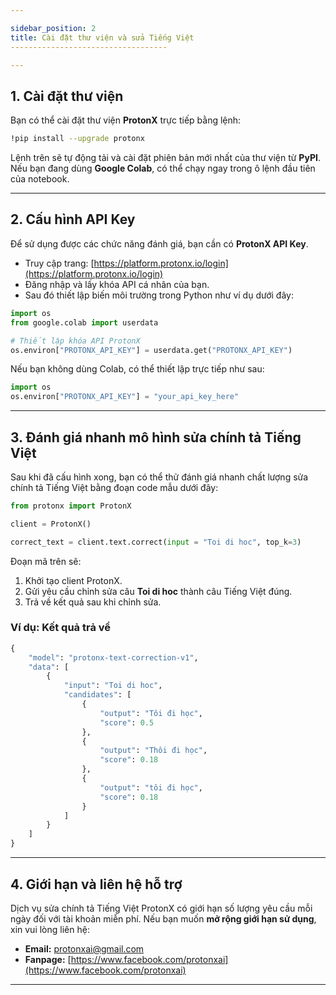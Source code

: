 ```yaml
---

sidebar_position: 2
title: Cài đặt thư viện và sửa Tiếng Việt
-----------------------------------

---
```


## 1. Cài đặt thư viện

Bạn có thể cài đặt thư viện **ProtonX** trực tiếp bằng lệnh:

```bash
!pip install --upgrade protonx
```

Lệnh trên sẽ tự động tải và cài đặt phiên bản mới nhất của thư viện từ **PyPI**.
Nếu bạn đang dùng **Google Colab**, có thể chạy ngay trong ô lệnh đầu tiên của notebook.

---

## 2. Cấu hình API Key

Để sử dụng được các chức năng đánh giá, bạn cần có **ProtonX API Key**.

* Truy cập trang: [https://platform.protonx.io/login](https://platform.protonx.io/login)
* Đăng nhập và lấy khóa API cá nhân của bạn.
* Sau đó thiết lập biến môi trường trong Python như ví dụ dưới đây:

```python
import os
from google.colab import userdata

# Thiết lập khóa API ProtonX
os.environ["PROTONX_API_KEY"] = userdata.get("PROTONX_API_KEY")
```

Nếu bạn không dùng Colab, có thể thiết lập trực tiếp như sau:

```python
import os
os.environ["PROTONX_API_KEY"] = "your_api_key_here"
```

---

## 3. Đánh giá nhanh mô hình sửa chính tả Tiếng Việt

Sau khi đã cấu hình xong, bạn có thể thử đánh giá nhanh chất lượng sửa chính tả Tiếng Việt bằng đoạn code mẫu dưới đây:

```python
from protonx import ProtonX

client = ProtonX()

correct_text = client.text.correct(input = "Toi di hoc", top_k=3)
```

Đoạn mã trên sẽ:

1. Khởi tạo client ProtonX.
2. Gửi yêu cầu chỉnh sửa câu **Toi di hoc** thành câu Tiếng Việt đúng.
3. Trả về kết quả sau khi chỉnh sửa.

### Ví dụ: Kết quả trả về

```python
{
    "model": "protonx-text-correction-v1",
    "data": [
        {
            "input": "Toi di hoc",
            "candidates": [
                {
                    "output": "Tôi đi học",
                    "score": 0.5
                },
                {
                    "output": "Thôi đi học",
                    "score": 0.18
                },
                {
                    "output": "tôi đi học",
                    "score": 0.18
                }
            ]
        }
    ]
}
```
---

## 4. Giới hạn và liên hệ hỗ trợ

Dịch vụ sửa chính tả Tiếng Việt ProtonX có giới hạn số lượng yêu cầu mỗi ngày đối với tài khoản miễn phí.
Nếu bạn muốn **mở rộng giới hạn sử dụng**, xin vui lòng liên hệ:

* **Email:** [protonxai@gmail.com](mailto:protonxai@gmail.com)
* **Fanpage:** [https://www.facebook.com/protonxai](https://www.facebook.com/protonxai)

---
